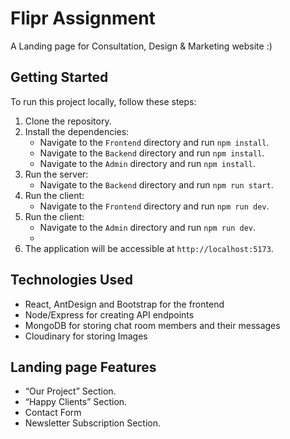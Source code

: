 # Flipr Assignment 

A Landing page for Consultation, Design & Marketing website :)


## Getting Started

To run this project locally, follow these steps:

1. Clone the repository.
2. Install the dependencies:
   - Navigate to the `Frontend` directory and run `npm install`.
   - Navigate to the `Backend` directory and run `npm install`.
   - Navigate to the `Admin` directory and run `npm install`.
3. Run the server:
   - Navigate to the `Backend` directory and run `npm run start`.
6. Run the client:
   - Navigate to the `Frontend` directory and run `npm run dev`.
6. Run the client:
   - Navigate to the `Admin` directory and run `npm run dev`.
   - 
7. The application will be accessible at `http://localhost:5173`.


## Technologies Used

- React, AntDesign and Bootstrap for the frontend
- Node/Express for creating API endpoints
- MongoDB for storing chat room members and their messages
- Cloudinary for storing Images


## Landing page Features

- “Our Project” Section.
- “Happy Clients” Section.
- Contact Form
- Newsletter Subscription Section.


 
